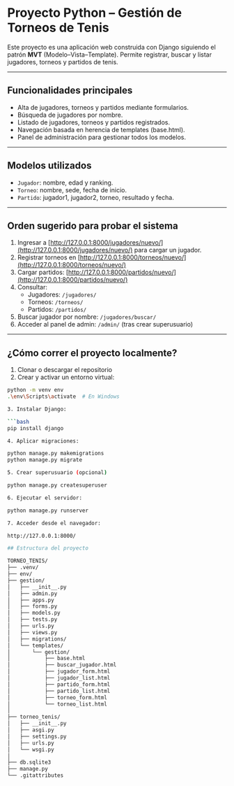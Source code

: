 #  Proyecto Python – Gestión de Torneos de Tenis

Este proyecto es una aplicación web construida con Django siguiendo el patrón **MVT** (Modelo–Vista–Template). Permite registrar, buscar y listar jugadores, torneos y partidos de tenis.

---

## Funcionalidades principales

- Alta de jugadores, torneos y partidos mediante formularios.
- Búsqueda de jugadores por nombre.
- Listado de jugadores, torneos y partidos registrados.
- Navegación basada en herencia de templates (base.html).
- Panel de administración para gestionar todos los modelos.

---

## Modelos utilizados

- `Jugador`: nombre, edad y ranking.
- `Torneo`: nombre, sede, fecha de inicio.
- `Partido`: jugador1, jugador2, torneo, resultado y fecha.

---

## Orden sugerido para probar el sistema

1. Ingresar a [http://127.0.0.1:8000/jugadores/nuevo/](http://127.0.0.1:8000/jugadores/nuevo/) para cargar un jugador.
2. Registrar torneos en [http://127.0.0.1:8000/torneos/nuevo/](http://127.0.0.1:8000/torneos/nuevo/)
3. Cargar partidos: [http://127.0.0.1:8000/partidos/nuevo/](http://127.0.0.1:8000/partidos/nuevo/)
4. Consultar:
   - Jugadores: `/jugadores/`
   - Torneos: `/torneos/`
   - Partidos: `/partidos/`
5. Buscar jugador por nombre: `/jugadores/buscar/`
6. Acceder al panel de admin: `/admin/` (tras crear superusuario)

---

## ¿Cómo correr el proyecto localmente?

1. Clonar o descargar el repositorio
2. Crear y activar un entorno virtual:

```bash
python -m venv env
.\env\Scripts\activate  # En Windows

3. Instalar Django:

```bash
pip install django

4. Aplicar migraciones:

python manage.py makemigrations
python manage.py migrate

5. Crear superusuario (opcional)

python manage.py createsuperuser

6. Ejecutar el servidor:

python manage.py runserver

7. Acceder desde el navegador:

http://127.0.0.1:8000/

## Estructura del proyecto

TORNEO_TENIS/
├── .venv/
├── env/
├── gestion/
│   ├── __init__.py
│   ├── admin.py
│   ├── apps.py
│   ├── forms.py
│   ├── models.py
│   ├── tests.py
│   ├── urls.py
│   ├── views.py
│   ├── migrations/
│   └── templates/
│       └── gestion/
│           ├── base.html
│           ├── buscar_jugador.html
│           ├── jugador_form.html
│           ├── jugador_list.html
│           ├── partido_form.html
│           ├── partido_list.html
│           ├── torneo_form.html
│           └── torneo_list.html
│
├── torneo_tenis/
│   ├── __init__.py
│   ├── asgi.py
│   ├── settings.py
│   ├── urls.py
│   └── wsgi.py
│
├── db.sqlite3
├── manage.py
└── .gitattributes